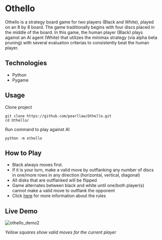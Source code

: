 # Othello
Othello is a strategy board game for two players (Black and White), played on an 8 by 8 board. The game traditionally begins with four discs placed in the middle of the board. In this game, the human player (Black) plays against an AI agent (White) that utilizes the minimax strategy (via alpha beta pruning) with several evaluation criterias to consistently beat the human player. 

## Technologies
- Python
- Pygame

## Usage
Clone project
```
git clone https://github.com/pearllaw/Othello.git
cd Othello/
```
Run command to play against AI
```
python -m othello
```

## How to Play
- Black always moves first.
- If it is your turn, make a valid move by outflanking any number of discs in one/more rows in any direction (horizontal, vertical, diagonal)
- All disks that are outflanked will be flipped
- Game alternates between black and white until one/both player(s) cannot make a valid move to outflank the opponent
- Click [here](https://www.eothello.com/) for more information about the rules

## Live Demo
![othello_demo2](https://user-images.githubusercontent.com/35009493/118733394-068f7b80-b7f1-11eb-964c-e335bf3aae61.gif)

*Yellow squares show valid moves for the current player*
